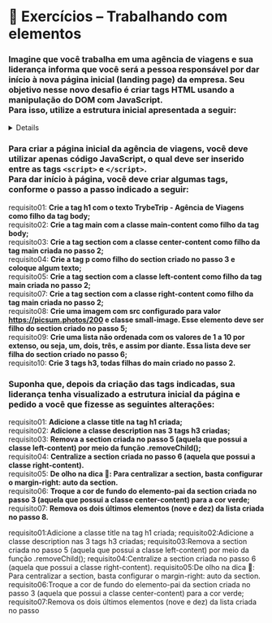 # 🚀 Exercícios – Trabalhando com elementos

### Imagine que você trabalha em uma agência de viagens e sua liderança informa que você será a pessoa responsável por dar início à nova página inicial (landing page) da empresa. Seu objetivo nesse novo desafio é criar tags HTML usando a manipulação do DOM com JavaScript.<br>Para isso, utilize a estrutura inicial apresentada a seguir:

<details>

```html
<!DOCTYPE html>
<html>
  <head>
    <meta charset="UTF-8" />
    <meta name="viewport" content="width=device-width" />
    <title>Exercício</title>
    <style>
      section {
        border-color: black;
        border-style: solid;
      }

      .title {
        text-align: center;
      }

      .main-content {
        background-color: yellow;
      }

      .main-content .center-content {
        background-color: red;
        width: 50%;
        margin-left: auto;
        margin-right: auto;
      }

      .main-content .center-content p {
        font-style: italic;
      }

      .main-content .left-content {
        background-color: green;
        width: 60%;
        margin-left: 0;
        margin-right: auto;
      }

      .main-content .left-content .small-image {
        display: block;
        margin-left: auto;
        margin-right: auto;
        border-radius: 100%;
      }

      .main-content .right-content {
        background-color: blue;
        width: 60%;
        margin-left: auto;
        margin-right: 0;
      }

      .main-content .description {
        text-align: center;
      }
    </style>
  </head>
  <body>
    <script>
      // COLOQUE SEU CÓDIGO AQUI
    </script>
  </body>
</html>
```
</details>

### Para criar a página inicial da agência de viagens, você deve utilizar apenas código JavaScript, o qual deve ser inserido entre as tags `<script>` e `</script>`.<br>Para dar início à página, você deve criar algumas tags, conforme o passo a passo indicado a seguir:
requisito01: **Crie a tag h1 com o texto TrybeTrip - Agência de Viagens como filho da tag body;**  
requisito02: **Crie a tag main com a classe main-content como filho da tag body;**  
requisito03: **Crie a tag section com a classe center-content como filho da tag main criada no passo 2;**  
requisito04: **Crie a tag p como filho do section criado no passo 3 e coloque algum texto;**  
requisito05: **Crie a tag section com a classe left-content como filho da tag main criada no passo 2;**  
requisito07: **Crie a tag section com a classe right-content como filho da tag main criada no passo 2;**  
requisito08: **Crie uma imagem com src configurado para valor https://picsum.photos/200 e classe small-image. Esse elemento deve ser filho do section criado no passo 5;**  
requisito09: **Crie uma lista não ordenada com os valores de 1 a 10 por extenso, ou seja, um, dois, três, e assim por diante. Essa lista deve ser filha do section criado no passo 6;**  
requisito10: **Crie 3 tags h3, todas filhas do main criado no passo 2.**

### Suponha que, depois da criação das tags indicadas, sua liderança tenha visualizado a estrutura inicial da página e pedido a você que fizesse as seguintes alterações:

requisito01: **Adicione a classe title na tag h1 criada;**  
requisito02: **Adicione a classe description nas 3 tags h3 criadas;**  
requisito03: **Remova a section criada no passo 5 (aquela que possui a classe left-content) por meio da função .removeChild();**  
requisito04: **Centralize a section criada no passo 6 (aquela que possui a classe right-content).**  
requisito05: **De olho na dica 👀: Para centralizar a section, basta configurar o margin-right: auto da section.**  
requisito06: **Troque a cor de fundo do elemento-pai da section criada no passo 3 (aquela que possui a classe center-content) para a cor verde;**  
requisito07: **Remova os dois últimos elementos (nove e dez) da lista criada no passo 8.**


requisito01:Adicione a classe title na tag h1 criada;
requisito02:Adicione a classe description nas 3 tags h3 criadas;
requisito03:Remova a section criada no passo 5 (aquela que possui a classe left-content) por meio da função .removeChild();
requisito04:Centralize a section criada no passo 6 (aquela que possui a classe right-content).
requisito05:De olho na dica 👀: Para centralizar a section, basta configurar o margin-right: auto da section.
requisito06:Troque a cor de fundo do elemento-pai da section criada no passo 3 (aquela que possui a classe center-content) para a cor verde;
requisito07:Remova os dois últimos elementos (nove e dez) da lista criada no passo 
